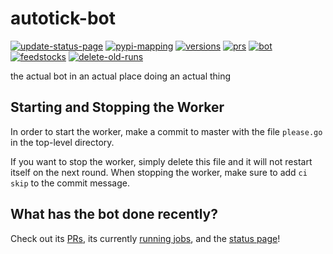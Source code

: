 # autotick-bot
[![update-status-page](https://github.com/regro/autotick-bot/workflows/update-status-page/badge.svg)](https://github.com/regro/autotick-bot/actions?query=workflow%3Aupdate-status-page)
[![pypi-mapping](https://github.com/regro/autotick-bot/workflows/pypi-mapping/badge.svg)](https://github.com/regro/autotick-bot/actions?query=workflow%3Apypi-mapping)
[![versions](https://github.com/regro/autotick-bot/workflows/versions/badge.svg)](https://github.com/regro/autotick-bot/actions?query=workflow%3Aversions)
[![prs](https://github.com/regro/autotick-bot/workflows/prs/badge.svg)](https://github.com/regro/autotick-bot/actions?query=workflow%3Aprs)
[![bot](https://github.com/regro/autotick-bot/workflows/bot/badge.svg)](https://github.com/regro/autotick-bot/actions?query=workflow%3Abot)
[![feedstocks](https://github.com/regro/autotick-bot/workflows/feedstocks/badge.svg)](https://github.com/regro/autotick-bot/actions?query=workflow%3Afeedstocks)
[![delete-old-runs](https://github.com/regro/autotick-bot/actions/workflows/delete-old-runs.yml/badge.svg)](https://github.com/regro/autotick-bot/actions/workflows/delete-old-runs.yml)

the actual bot in an actual place doing an actual thing

## Starting and Stopping the Worker

In order to start the worker, make a commit to master with the file `please.go`
in the top-level directory.

If you want to stop the worker, simply delete this file and it will not restart
itself on the next round. When stopping the worker, make sure to add `ci skip` to the commit message. 

## What has the bot done recently?

Check out its [PRs](https://github.com/pulls?utf8=%E2%9C%93&q=is%3Aopen+is%3Apr+author%3Aregro-cf-autotick-bot+archived%3Afalse+), its currently [running jobs](https://github.com/regro/autotick-bot/actions?query=is%3Ain_progress++), and the [status page](https://conda-forge.org/status/#current_migrations)!
